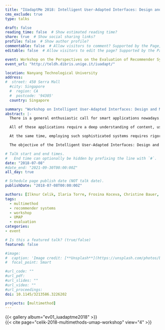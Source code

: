 ```yaml
---
title: "IUadaptMe 2018: Intelligent User-Adapted Interfaces: Design and Multi-Modal Evaluation"
cms_exclude: true
type: talks

draft: false
reading_time: false  # Show estimated reading time?
share: true  # Show social sharing links?
profile: false  # Show author profile?
commentable: false  # Allow visitors to comment? Supported by the Page, Post, and Docs content types.
editable: false  # Allow visitors to edit the page? Supported by the Page, Post, and Docs content types.

event: Workshop on the Perspectives on the Evaluation of Recommender Systems (PERSPECTIVES 2021)
event_url: "http://teldh.dibris.unige.it/iuadapt/"

location: Nanyang Technological University
address:
#  street: 450 Serra Mall
  #city: Singapore
  #  region: CA
  #  postcode: '94305'
  country: Singapore

summary: "Workshop on Intelligent User-Adapted Interfaces: Design and Multi-Modal Evaluation (IUadaptMe 2018) at UMAP 2018."
abstract: |-
  There is a general enthusiastic call for smart applications nowadays. People are now accustomed to mobile devices and require applications that fit and exploit this modality of interaction and are proactive to satisfy their needs.

  All of these applications require a deep understanding of content, users, devices and situations where interaction happens. Semantics covers a significant role toward these goals.

  At the same time, employing such sophisticated systems requires rigorous evaluation right from the beginning. With this workshop we want to raise awareness in the user modeling community for the significance of using multiple methods in the evaluation of recommender systems and other personalized systems. Employing a multi-method evaluation integrating a number of single methods allows for getting a more integrated and richer picture of user experience and quality drivers.

  The objective of the Intelligent User-Adapted Interfaces: Design and Multi-Modal Evaluation workshop is to bring together experts and practitioners of user modeling, adaptive systems, recommenders and artificial Intelligence together with domain experts and ubiquitous computing researchers, in order to shape the next generation of ubiquitous, smart and adaptive application services.

# Talk start and end times.
#   End time can optionally be hidden by prefixing the line with `#`.
date: "2018-07-08"
#date_end: "2021-09-30T00:00:00Z"
all_day: true

# Schedule page publish date (NOT talk date).
publishDate: "2018-07-08T00:00:00Z"

authors: [Ilknur Celik, Ilaria Torre, Frosina Koceva, Christine Bauer, Eva Zangerle, Bart P. Knijnenburg]
tags:
  - multimethod
  - recommender systems
  - workshop
  - UMAP
  - evaluation
categories:
- event

# Is this a featured talk? (true/false)
featured: false

#image:
#  caption: 'Image credit: [**Unsplash**](https://unsplash.com/photos/bzdhc5b3Bxs)'
#  focal_point: Smart

#url_code: ""
#url_pdf: 
#url_slides: ""
#url_video: ""
#url_proceedings: 
doi: 10.1145/3213586.3226202

projects: [multimethod]
---
```


{{< gallery album="ev01_iuadaptme2018" >}}
<br>
{{< cite page="celik-2018-multimethods-umap-workshop" view="4" >}}
